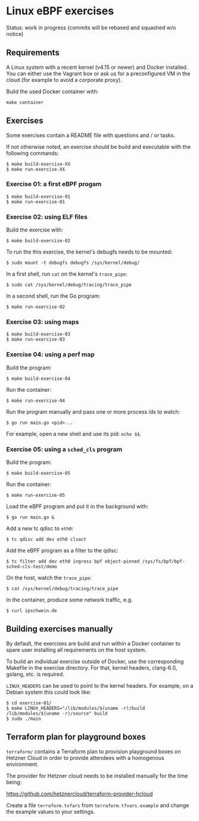 # Linux eBPF exercises

Status: work in progress (commits will be rebased and squashed w/o notice)

## Requirements

A Linux system with a recent kernel (v4.15 or newer) and Docker installed.
You can either use the Vagrant box or ask us for a preconfigured VM in
the cloud (for example to avoid a corporate proxy).

Build the used Docker container with:

```
make container
```

## Exercises

Some exercises contain a README file with questions and / or tasks.

If not otherwise noted, an exercise should be build and executable
with the following commands:

```
$ make build-exercise-XX
$ make run-exercise-XX
```

### Exercise 01: a first eBPF progam

```
$ make build-exercise-01
$ make run-exercise-01
```

### Exercise 02: using ELF files

Build the exercise with:

```
$ make build-exercise-02
```

To run the this exercise, the kernel's debugfs needs to be mounted:

```
$ sudo mount -t debugfs debugfs /sys/kernel/debug/
```

In a first shell, run `cat` on the kernel's `trace_pipe`:

```
$ sudo cat /sys/kernel/debug/tracing/trace_pipe
```

In a second shell, run the Go program:

```
$ make run-exercise-02
```

### Exercise 03: using maps

```
$ make build-exercise-03
$ make run-exercise-03
```

### Exercise 04: using a perf map

Build the program:

```
$ make build-exercise-04
```

Run the container:

```
$ make run-exercise-04
```

Run the program manually and pass one or more process ids to watch:

```
$ go run main.go <pid>...
```

For example, open a new shell and use its pid: `echo $$`.

### Exercise 05: using a `sched_cls` program

Build the program:

```
$ make build-exercise-05
```

Run the container:

```
$ make run-exercise-05
```

Load the eBPF program and put it in the background with:

```
$ go run main.go &
```

Add a new tc qdisc to `eth0`:

```
$ tc qdisc add dev eth0 clsact
```

Add the eBPF program as a filter to the qdisc:

```
$ tc filter add dev eth0 ingress bpf object-pinned /sys/fs/bpf/bpf-sched-cls-test/demo
```

On the host, watch the `trace_pipe`:

```
$ cat /sys/kernel/debug/tracing/trace_pipe
```

In the container, produce some network traffic, e.g.

```
$ curl ipschwein.de
```

## Building exercises manually

By default, the exercises are build and run within a Docker container to spare
user installing all requirements on the host system.

To build an individual exercise outside of Docker, use the corresponding
Makefile in the exercise directory. For that, kernel headers, clang-6.0,
golang, etc. is required.

`LINUX_HEADERS` can be used to point to the kernel headers. For example,
on a Debian system this could look like:

```
$ cd exercise-01/
$ make LINUX_HEADERS="/lib/modules/$(uname -r)/build /lib/modules/$(uname -r)/source" build
$ sudo ./main
```

## Terraform plan for playground boxes

`terraform/` contains a Terraform plan to provision playground boxes on Hetzner
Cloud in order to provide attendees with a homogenous environment.

The provider for Hetzner cloud needs to be installed manually for the time
being:

https://github.com/hetznercloud/terraform-provider-hcloud

Create a file `terraform.tvfars` from `terraform.tfvars.example` and change
the example values to your settings.
